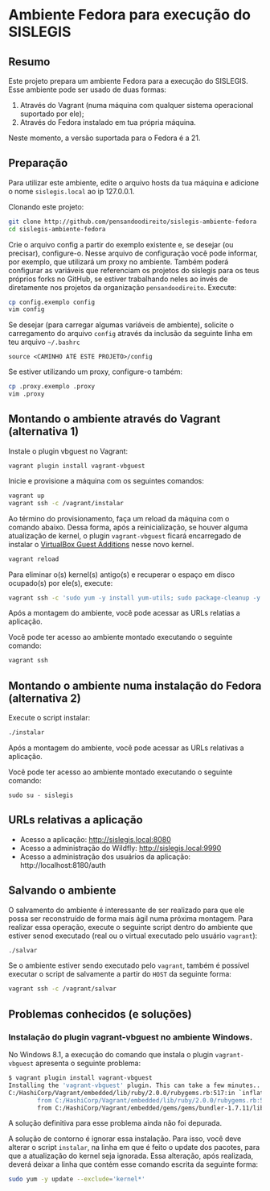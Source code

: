 # Ambiente Fedora para execução do SISLEGIS

## Resumo
Este projeto prepara um ambiente Fedora para a execução do SISLEGIS. Esse ambiente pode ser usado de duas formas:

1. Através do Vagrant (numa máquina com qualquer sistema operacional suportado por ele);
2. Através do Fedora instalado em tua própria máquina.

Neste momento, a versão suportada para o Fedora é a 21.

## Preparação

Para utilizar este ambiente, edite o arquivo hosts da tua máquina e adicione o nome ``sislegis.local`` ao ip 127.0.0.1.

Clonando este projeto:

```bash
git clone http://github.com/pensandoodireito/sislegis-ambiente-fedora
cd sislegis-ambiente-fedora
```

Crie o arquivo config a partir do exemplo existente e, se desejar (ou precisar), configure-o. Nesse arquivo de configuração você pode informar, por exemplo, que utilizará um proxy no ambiente. Também poderá configurar as variáveis que referenciam os projetos do sislegis para os teus próprios forks no GitHub, se estiver trabalhando neles ao invés de diretamente nos projetos da organização ``pensandoodireito``. Execute:
```bash
cp config.exemplo config
vim config
```

Se desejar (para carregar algumas variáveis de ambiente), solicite o carregamento do arquivo ``config`` através da inclusão da seguinte linha em teu arquivo ``~/.bashrc``
```
source <CAMINHO ATÉ ESTE PROJETO>/config
```

Se estiver utilizando um proxy, configure-o também:
```bash
cp .proxy.exemplo .proxy
vim .proxy
```

## Montando o ambiente através do Vagrant (alternativa 1)

Instale o plugin vbguest no Vagrant:
```
vagrant plugin install vagrant-vbguest
```

Inicie e provisione a máquina com os seguintes comandos:
```bash
vagrant up
vagrant ssh -c /vagrant/instalar
```

Ao término do provisionamento, faça um reload da máquina com o comando abaixo. Dessa forma, após a reinicialização, se houver alguma atualização de kernel, o plugin ``vagrant-vbguest`` ficará encarregado de instalar o [VirtualBox Guest Additions](https://www.virtualbox.org/manual/ch04.html) nesse novo kernel.
```bash
vagrant reload
```

Para eliminar o(s) kernel(s) antigo(s) e recuperar o espaço em disco ocupado(s) por ele(s), execute:
```bash
vagrant ssh -c 'sudo yum -y install yum-utils; sudo package-cleanup -y --oldkernels --count=1'
```

Após a montagem do ambiente, você pode acessar as URLs relatias a aplicação.

Você pode ter acesso ao ambiente montado executando o seguinte comando:
```bash
vagrant ssh
```

## Montando o ambiente numa instalação do Fedora (alternativa 2)

Execute o script instalar:
```bash
./instalar
```

Após a montagem do ambiente, você pode acessar as URLs relativas a aplicação.

Você pode ter acesso ao ambiente montado executando o seguinte comando:
```
sudo su - sislegis
```

## URLs relativas a aplicação

* Acesso a aplicação: http://sislegis.local:8080
* Acesso a administração do Wildfly: http://sislegis.local:9990
* Acesso a administração dos usuários da aplicação: http://localhost:8180/auth

## Salvando o ambiente

O salvamento do ambiente é interessante de ser realizado para que ele possa ser reconstruído de forma mais ágil numa próxima montagem. Para realizar essa operação, execute o seguinte script dentro do ambiente que estiver senod executado (real ou o virtual executado pelo usuário ``vagrant``):

```bash
./salvar
```

Se o ambiente estiver sendo executado pelo ``vagrant``, também é possível executar o script de salvamente a partir do ``HOST`` da seguinte forma:

```bash
vagrant ssh -c /vagrant/salvar
```

## Problemas conhecidos (e soluções)

### Instalação do plugin vagrant-vbguest no ambiente Windows.

No Windows 8.1, a execução do comando que instala o plugin ``vagrant-vbguest`` apresenta o seguinte problema:

```bash
$ vagrant plugin install vagrant-vbguest
Installing the 'vagrant-vbguest' plugin. This can take a few minutes...
C:/HashiCorp/Vagrant/embedded/lib/ruby/2.0.0/rubygems.rb:517:in `inflate': incorrect header check (Zlib::DataError)
        from C:/HashiCorp/Vagrant/embedded/lib/ruby/2.0.0/rubygems.rb:517:in `inflate'
        from C:/HashiCorp/Vagrant/embedded/gems/gems/bundler-1.7.11/lib/bundler/fetcher.rb:147:in `fetch_spec'
```

A solução definitiva para esse problema ainda não foi depurada.

A solução de contorno é ignorar essa instalação. Para isso, você deve alterar o script ``instalar``, na linha em que é feito o update dos pacotes, para que a atualização do kernel seja ignorada. Essa alteração, após realizada, deverá deixar a linha que contém esse comando escrita da seguinte forma:

```bash
sudo yum -y update --exclude='kernel*'
```
